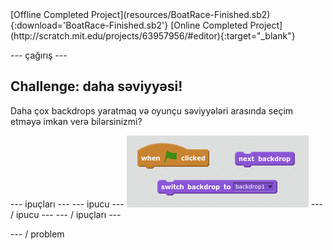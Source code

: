 <div class="p-hero-buttons">
 [Offline Completed Project](resources/BoatRace-Finished.sb2){:download='BoatRace-Finished.sb2'}
 [Online Completed Project](http://scratch.mit.edu/projects/63957956/#editor){:target="_blank"}
</div>

\--- çağırış \---

## Challenge: daha səviyyəsi!

Daha çox backdrops yaratmaq və oyunçu səviyyələri arasında seçim etməyə imkan verə bilərsinizmi?

\--- ipuçları \--- \--- ipucu \--- ![screenshot](images/boat-levels-blocks.png) \--- / ipucu \--- \--- / ipuçları \---

\--- / problem